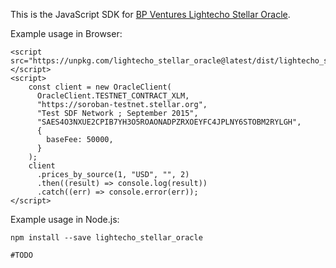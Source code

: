 This is the JavaScript SDK for [BP Ventures Lightecho Stellar Oracle](https://github.com/bp-ventures/lightecho-stellar-oracle).

Example usage in Browser:

```
<script src="https://unpkg.com/lightecho_stellar_oracle@latest/dist/lightecho_stellar_oracle.min.js"></script>
<script>
    const client = new OracleClient(
      OracleClient.TESTNET_CONTRACT_XLM,
      "https://soroban-testnet.stellar.org",
      "Test SDF Network ; September 2015",
      "SAES4O3NXUE2CPIB7YH3O5ROAONADPZRXOEYFC4JPLNY6STOBM2RYLGH",
      {
        baseFee: 50000,
      }
    );
    client
      .prices_by_source(1, "USD", "", 2)
      .then((result) => console.log(result))
      .catch((err) => console.error(err));
</script>
```

Example usage in Node.js:

```
npm install --save lightecho_stellar_oracle
```

```
#TODO
```

